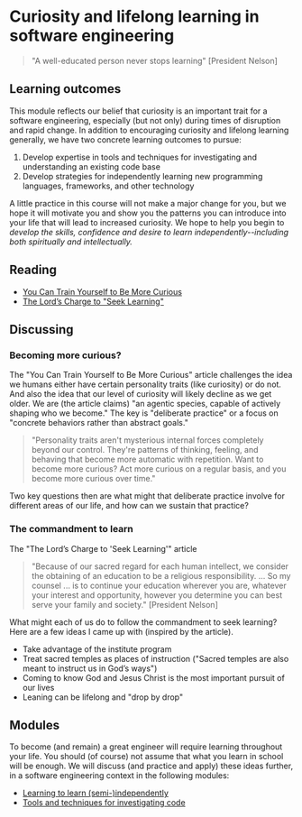 # Curiosity and lifelong learning in software engineering

>  "A well-educated person never stops learning" [President Nelson]

## Learning outcomes

This module reflects our belief that curiosity is an important trait for a software engineering, especially (but not only) during times of disruption and rapid change. In addition to encouraging curiosity and lifelong learning generally, we have two concrete learning outcomes to pursue:

1. Develop expertise in tools and techniques for investigating and understanding an existing code base
2. Develop strategies for independently learning new programming languages, frameworks, and other technology

A little practice in this course will not make a major change for you, but we hope it will motivate you and show you the patterns you can introduce into your life that will lead to increased curiosity. We hope to help you begin to *develop the skills, confidence and desire to learn independently--including both spiritually and intellectually.*

## Reading

* [You Can Train Yourself to Be More Curious](https://www.flourishingfriday.blog/p/you-can-train-yourself-to-be-more)
* [The Lord’s Charge to "Seek Learning"](https://www.churchofjesuschrist.org/study/liahona/2022/02/young-adults/the-lords-charge-to-seek-learning) 

## Discussing

### Becoming more curious?

The "You Can Train Yourself to Be More Curious" article challenges the idea we humans either have certain personality traits (like curiosity) or do not. And also the idea that our level of curiosity will likely decline as we get older. We are (the article claims) "an agentic species, capable of actively shaping who we become." The key is "deliberate practice" or a focus on "concrete behaviors rather than abstract goals."

> "Personality traits aren't mysterious internal forces completely beyond our control. They're patterns of thinking, feeling, and behaving that become more automatic with repetition. Want to become more curious? Act more curious on a regular basis, and you become more curious over time."

Two key questions then are what might that deliberate practice involve for different areas of our life, and how can we sustain that practice?

### The commandment to learn

The "The Lord’s Charge to 'Seek Learning'" article 

> "Because of our sacred regard for each human intellect, we consider the obtaining of an education to be a religious responsibility. ... So my counsel ... is to continue your education wherever you are, whatever your interest and opportunity, however you determine you can best serve your family and society." [President Nelson]

What might each of us do to follow the commandment to seek learning? Here are a few ideas I came up with (inspired by the article).

* Take advantage of the institute program
* Treat sacred temples as places of instruction ("Sacred temples are also meant to instruct us in God’s ways")
* Coming to know God and Jesus Christ is the most important pursuit of our lives
* Leaning can be lifelong and "drop by drop"

## Modules

To become (and remain) a great engineer will require learning throughout your life. You should (of course) not assume that what you learn in school will be enough. We will discuss (and practice and apply) these ideas further, in a software engineering context in the following modules:

* [Learning to learn (semi-)independently](learning.md)
* [Tools and techniques for investigating code](investigating-code.md)
